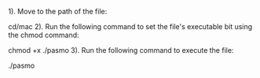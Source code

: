 1). Move to the path of the file:

cd/mac
2). Run the following command to set the file's executable bit using the chmod command:

chmod +x ./pasmo
3). Run the following command to execute the file:

./pasmo